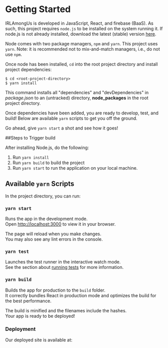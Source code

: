 # Getting Started
IRLAmongUs is developed in JavaScript, React, and firebase (BaaS). As such, this project requires `node.js` to be installed on the system running it. If node.js is not already installed, download the latest (stable) version [here](https://nodejs.org/en/download).


Node comes with two package managers, `npm` and `yarn`. This project uses `yarn`. Note: it is recommended not to mix-and-match managers, i.e., do not use `npm`.

Once node has been installed, `cd` into the root project directory and install project dependencies:

```
$ cd <root-project-directory>
$ yarn install
```

This command installs all "dependencies" and "devDependencies" in *package.json* to an (untracked) directory, **node_packages** in the root project directory.

Once dependencies have been added, you are ready to develop, test, and build! Below are available `yarn` scripts to get you off the ground.

Go ahead, give `yarn start` a shot and see how it goes!

##Steps to Trigger build

After installing Node.js, do the following: 

1) Run ```yarn install```
2) Run ```yarn build``` to build the project
3) Run ```yarn start``` to run the application on your local machine.
## Available `yarn` Scripts

In the project directory, you can run:

### `yarn start`

Runs the app in the development mode.\
Open [http://localhost:3000](http://localhost:3000) to view it in your browser.

The page will reload when you make changes.\
You may also see any lint errors in the console.

### `yarn test`

Launches the test runner in the interactive watch mode.\
See the section about [running tests](https://facebook.github.io/create-react-app/docs/running-tests) for more information.

### `yarn build`

Builds the app for production to the `build` folder.\
It correctly bundles React in production mode and optimizes the build for the best performance.

The build is minified and the filenames include the hashes.\
Your app is ready to be deployed!

### Deployment
 Our deployed site is available at:
